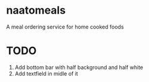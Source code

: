 # naatomeals
A meal ordering service for home cooked foods


# TODO
1. Add bottom bar with half background and half white
2. Add textfield in midle of it